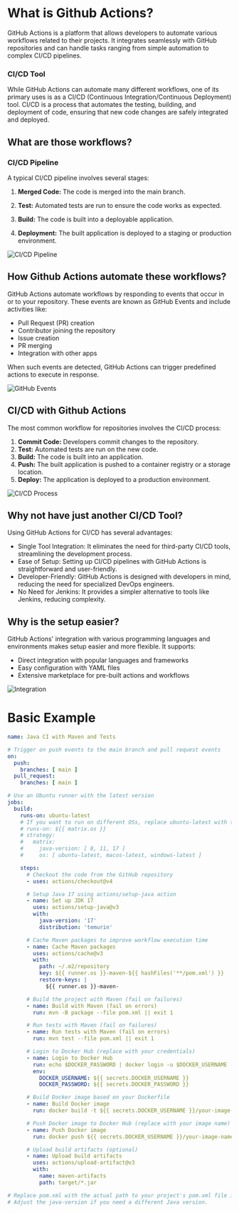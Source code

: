 # What is Github Actions?

GitHub Actions is a platform that allows developers to automate various workflows related to their projects. It integrates seamlessly with GitHub repositories and can handle tasks ranging from simple automation to complex CI/CD pipelines.

### CI/CD Tool
While GitHub Actions can automate many different workflows, one of its primary uses is as a CI/CD (Continuous Integration/Continuous Deployment) tool. CI/CD is a process that automates the testing, building, and deployment of code, ensuring that new code changes are safely integrated and deployed.


## What are those workflows?

### CI/CD Pipeline

A typical CI/CD pipeline involves several stages:

1. **Merged Code:** The code is merged into the main branch.

2. **Test:** Automated tests are run to ensure the code works as expected.

3. **Build:** The code is built into a deployable application.

4. **Deployment:** The built application is deployed to a staging or production environment.


![CI/CD Pipeline](https://github.com/manasranjanmohanta/md-related-docs/blob/main/github-actions/github-action4.png)

## How Github Actions automate these workflows?

GitHub Actions automate workflows by responding to events that occur in or to your repository. These events are known as GitHub Events and include activities like:

- Pull Request (PR) creation
- Contributor joining the repository
- Issue creation
- PR merging
- Integration with other apps

When such events are detected, GitHub Actions can trigger predefined actions to execute in response.

![GitHub Events](https://github.com/manasranjanmohanta/md-related-docs/blob/main/github-actions/github-action3.png)

## CI/CD with Github Actions

The most common workflow for repositories involves the CI/CD process:

1. **Commit Code:** Developers commit changes to the repository.
2. **Test:** Automated tests are run on the new code.
3. **Build:** The code is built into an application.
4. **Push:** The built application is pushed to a container registry or a storage location.
5. **Deploy:** The application is deployed to a production environment.

![CI/CD Process](https://github.com/manasranjanmohanta/md-related-docs/blob/main/github-actions/github-action2.png)
 
## Why not have just another CI/CD Tool?

Using GitHub Actions for CI/CD has several advantages:

- Single Tool Integration: It eliminates the need for third-party CI/CD tools, streamlining the development process.
- Ease of Setup: Setting up CI/CD pipelines with GitHub Actions is straightforward and user-friendly.
- Developer-Friendly: GitHub Actions is designed with developers in mind, reducing the need for specialized DevOps engineers.
- No Need for Jenkins: It provides a simpler alternative to tools like Jenkins, reducing complexity.

  
## Why is the setup easier?

GitHub Actions' integration with various programming languages and environments makes setup easier and more flexible. It supports:

- Direct integration with popular languages and frameworks
- Easy configuration with YAML files
- Extensive marketplace for pre-built actions and workflows

![Integration](https://github.com/manasranjanmohanta/md-related-docs/blob/main/github-actions/github-action1.png)


# Basic Example

```yml
name: Java CI with Maven and Tests

# Trigger on push events to the main branch and pull request events
on:
  push:
    branches: [ main ]
  pull_request:
    branches: [ main ]

# Use an Ubuntu runner with the latest version
jobs:
  build:
    runs-on: ubuntu-latest
    # If you want to run on different OSs, replace ubuntu-latest with the OS you want to run on e.g. macos-latest
    # runs-on: ${{ matrix.os }}
    # strategy:
    #   matrix:
    #     java-version: [ 8, 11, 17 ]
    #     os: [ ubuntu-latest, macos-latest, windows-latest ]

    steps:
      # Checkout the code from the GitHub repository
      - uses: actions/checkout@v4

      # Setup Java 17 using actions/setup-java action
      - name: Set up JDK 17
        uses: actions/setup-java@v3
        with:
          java-version: '17'
          distribution: 'temurin'

      # Cache Maven packages to improve workflow execution time
      - name: Cache Maven packages
        uses: actions/cache@v3
        with:
          path: ~/.m2/repository
          key: ${{ runner.os }}-maven-${{ hashFiles('**/pom.xml') }}
          restore-keys: |
            ${{ runner.os }}-maven-

      # Build the project with Maven (fail on failures)
      - name: Build with Maven (fail on errors)
        run: mvn -B package --file pom.xml || exit 1

      # Run tests with Maven (fail on failures)
      - name: Run tests with Maven (fail on errors)
        run: mvn test --file pom.xml || exit 1

      # Login to Docker Hub (replace with your credentials)
      - name: Login to Docker Hub
        run: echo $DOCKER_PASSWORD | docker login -u $DOCKER_USERNAME --password-stdin
        env:
          DOCKER_USERNAME: ${{ secrets.DOCKER_USERNAME }}
          DOCKER_PASSWORD: ${{ secrets.DOCKER_PASSWORD }}

      # Build Docker image based on your Dockerfile
      - name: Build Docker image
        run: docker build -t ${{ secrets.DOCKER_USERNAME }}/your-image-name:latest .

      # Push Docker image to Docker Hub (replace with your image name)
      - name: Push Docker image
        run: docker push ${{ secrets.DOCKER_USERNAME }}/your-image-name:latest

      # Upload build artifacts (optional)
      - name: Upload build artifacts
        uses: actions/upload-artifact@v3
        with:
          name: maven-artifacts
          path: target/*.jar

# Replace pom.xml with the actual path to your project's pom.xml file if it's located differently.
# Adjust the java-version if you need a different Java version.

```



